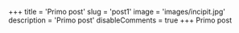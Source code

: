 +++ 
title = 'Primo post' 
slug = 'post1' 
image = 'images/incipit.jpg' 
description = 'Primo post' 
disableComments = true 
+++ 
Primo post
